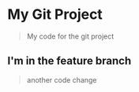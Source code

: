 # My Git Project

> My code for the git project

## I'm in the feature branch

> another code change
